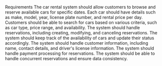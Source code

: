 Requirements
The car rental system should allow customers to browse and reserve available cars for specific dates.
Each car should have details such as make, model, year, license plate number, and rental price per day.
Customers should be able to search for cars based on various criteria, such as car type, price range, and availability.
The system should handle reservations, including creating, modifying, and canceling reservations.
The system should keep track of the availability of cars and update their status accordingly.
The system should handle customer information, including name, contact details, and driver's license information.
The system should handle payment processing for reservations.
The system should be able to handle concurrent reservations and ensure data consistency.